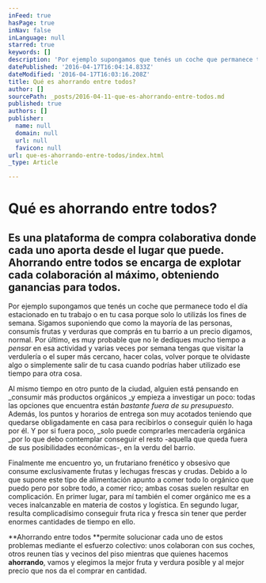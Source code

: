```yaml
---
inFeed: true
hasPage: true
inNav: false
inLanguage: null
starred: true
keywords: []
description: 'Por ejemplo supongamos que tenés un coche que permanece todo el día estacionado en tu trabajo o en tu casa porque solo lo utilizás los fines de semana. Sigamos suponiendo que como la mayoría de las personas, consumís frutas y verduras que comprás en tu barrio a un precio digamos, normal. Por último, es muy probable que no le dediques mucho tiempo a pensar en esa actividad y varias veces por semana tengas que visitar la verdulería o el super más cercano, hacer colas, volver porque te olvidaste algo o simplemente salir de tu casa cuando podrías haber utilizado ese tiempo para otra cosa.'
datePublished: '2016-04-17T16:04:14.833Z'
dateModified: '2016-04-17T16:03:16.208Z'
title: Qué es ahorrando entre todos?
author: []
sourcePath: _posts/2016-04-11-que-es-ahorrando-entre-todos.md
published: true
authors: []
publisher:
  name: null
  domain: null
  url: null
  favicon: null
url: que-es-ahorrando-entre-todos/index.html
_type: Article

---
```

# Qué es **ahorrando entre todos**?

## Es una plataforma de compra colaborativa donde cada uno aporta desde el lugar que puede. **Ahorrando entre todos** se encarga de explotar cada colaboración al máximo, obteniendo ganancias para todos.

Por ejemplo supongamos que tenés un coche que permanece todo el día estacionado en tu trabajo o en tu casa porque solo lo utilizás los fines de semana. Sigamos suponiendo que como la mayoría de las personas, consumís frutas y verduras que comprás en tu barrio a un precio digamos, normal. Por último, es muy probable que no le dediques mucho tiempo a _pensar_ en esa actividad y varias veces por semana tengas que visitar la verdulería o el super más cercano, hacer colas, volver porque te olvidaste algo o simplemente salir de tu casa cuando podrías haber utilizado ese tiempo para otra cosa.

Al mismo tiempo en otro punto de la ciudad, alguien está pensando en _consumir más productos orgánicos _y empieza a investigar un poco: todas las opciones que encuentra están _bastante fuera de su presupuesto_. Además, los puntos y horarios de entrega son muy acotados teniendo que quedarse obligadamente en casa para recibirlos o conseguir quién lo haga por él. Y por si fuera poco, _solo puede comprarles mercadería orgánica _por lo que debo contemplar conseguir el resto -aquella que queda fuera de sus posibilidades económicas-, en la verdu del barrio.

Finalmente me encuentro yo, un frutariano frenético y obsesivo que consume exclusivamente frutas y lechugas frescas y crudas. Debido a lo que supone este tipo de alimentación apunto a comer todo lo orgánico que puedo pero por sobre todo, a comer rico; ambas cosas suelen resultar en complicación. En primer lugar, para mí también el comer orgánico me es a veces inalcanzable en materia de costos y logística. En segundo lugar, resulta complicadísimo conseguir fruta rica y fresca sin tener que perder enormes cantidades de tiempo en ello.

**Ahorrando entre todos **permite solucionar cada uno de estos problemas mediante el esfuerzo colectivo: unos colaboran con sus coches, otros reunen tías y vecinos del piso mientras que quienes hacemos **ahorrando**, vamos y elegimos la mejor fruta y verdura posible y al mejor precio que nos da el comprar en cantidad.